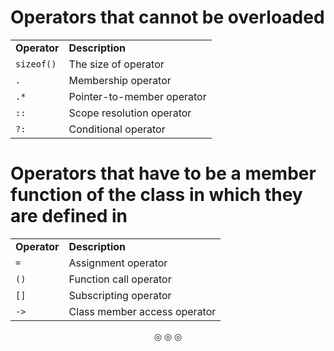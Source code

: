 # Operators that cannot be overloaded

<table>
<tr>
<td><strong>Operator</strong></td>
<td><strong>Description</strong></td>
</tr>

<tr>
<td><code>sizeof()</code></td>
<td>The size of operator</td>
</tr>

<tr>
<td><code>.</code></td>
<td>Membership operator</td>
</tr>

<tr>
<td><code>.*</code></td>
<td>Pointer-to-member operator</td>
</tr>

<tr>
<td><code>::</code></td>
<td>Scope resolution operator</td>
</tr>

<tr>
<td><code>?:</code></td>
<td>Conditional operator</td>
</tr>

</table>

# Operators that have to be a member function of the class in which they are defined in

<table>
<tr>
<td><strong>Operator</strong</td>
<td><strong>Description</strong</td>
</tr>

<tr>
<td><code>=</code></td>
<td>Assignment operator</td>
</tr>

<tr>
<td><code>()</code></td>
<td>Function call operator</td>
</tr>

<tr>
<td><code>[]</code></td>
<td>Subscripting operator</td>
</tr>

<tr>
<td><code>-></code></td>
<td>Class member access operator</td>
</tr>

</table>

<p align="center">
&#9678; &#9678; &#9678;
</p>
